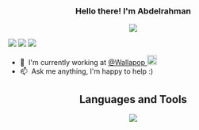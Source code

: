 <h3 align="center">
  Hello there! I'm Abdelrahman
</h3>
<p align="center">
  <a href="https://github.com/DenverCoder1/readme-typing-svg"><img src="https://readme-typing-svg.herokuapp.com/?lines=Front%20End%20Developer;Electrical%20Engineer;Always%20learning%20.%20.%20.&font=Fira%20Code&center=true&width=440&height=45&color=f75c7e&vCenter=true&size=22"></a>
</p>

[![](https://img.shields.io/badge/website-000000?style=for-the-badge&logo=About&logoColor=red)](https://abdelrahmansoltan.vercel.app)
[![](https://img.shields.io/badge/LinkedIn-0077B5?style=for-the-badge&logo=linkedin&logoColor=white)](https://www.linkedin.com/in/abdelrahmansoltan/)
[![](https://img.shields.io/badge/Mail-D14836?style=for-the-badge&logo=gmail&logoColor=white)](mailto:abdelrahman.soltan.me@gmail.com)

- :office: &nbsp;I'm currently working at <a href="https://es.wallapop.com"> @Wallapop </a> <img src="https://i0.wp.com/about.wallapop.com/wp-content/uploads/2021/07/brand-motion.png?fit=690%2C690&ssl=1" width="20" draggable="false"></img>
- :mailbox: &nbsp;Ask me anything, I'm happy to help :)

<h2 align="center">
  Languages and Tools
</h2>
<p align="center">
<img src="https://skillicons.dev/icons?i=html,css,sass,tailwind,js,ts,vue,react,redux,nodejs,python,angular,jest,postgres,git,aws&perline=8" />
</p>
